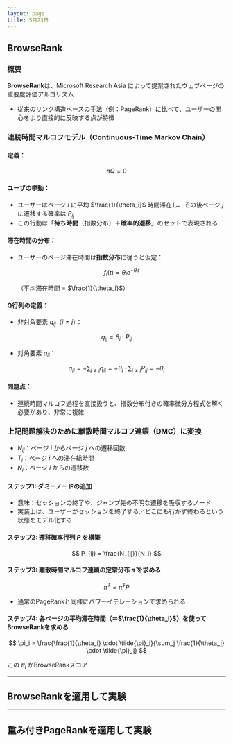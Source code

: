 ```yaml
---
layout: page
title: 5月23日
---
```


<script>
window.MathJax = {
  tex: {
    inlineMath: [['$', '$'], ['\\(', '\\)']]
  },
  svg: {
    fontCache: 'global'
  }
};
</script>
<script async src="https://cdn.jsdelivr.net/npm/mathjax@3/es5/tex-mml-chtml.js"></script>

## BrowseRank

### 概要

**BrowseRank**は、Microsoft Research Asia によって提案されたウェブページの重要度評価アルゴリズム

- 従来のリンク構造ベースの手法（例：PageRank）に比べて、ユーザーの関心をより直接的に反映する点が特徴

### 連続時間マルコフモデル（Continuous-Time Markov Chain）

#### 定義：

$$
\pi Q = 0
$$

#### ユーザの挙動：
- ユーザーはページ $i$ に平均 $\frac{1}{\theta_i}$ 時間滞在し、その後ページ $j$ に遷移する確率は $P_{ij}$
- この行動は「**待ち時間**（指数分布）＋**確率的遷移**」のセットで表現される

#### 滞在時間の分布：

- ユーザーのページ滞在時間は**指数分布**に従うと仮定：

  $$
  f_i(t) = \theta_i e^{-\theta_i t}
  $$

  （平均滞在時間 = $\frac{1}{\theta_i}$）

#### Q行列の定義：

- 非対角要素 $q_{ij}$（$i \ne j$）：

$$
q_{ij} = \theta_i \cdot P_{ij}
$$

- 対角要素 $q_{ii}$：

$$
q_{ii} = -\sum_{j \ne i} q_{ij} = -\theta_i \cdot \sum_{j \ne i} P_{ij} = -\theta_i
$$

#### 問題点：

- 連続時間マルコフ過程を直接扱うと、指数分布付きの確率微分方程式を解く必要があり、非常に複雑

### 上記問題解決のために離散時間マルコフ連鎖（DMC）に変換

- $N_{ij}$：ページ $i$ からページ $j$ への遷移回数
- $T_i$：ページ $i$ への滞在総時間
- $N_i$：ページ $i$ からの遷移数

#### ステップ1: ダミーノードの追加
- 意味：セッションの終了や、ジャンプ先の不明な遷移を吸収するノード
- 実装上は、ユーザーがセッションを終了する／どこにも行かず終わるという状態をモデル化する

#### ステップ2: 遷移確率行列 $P$ を構築

$$
P_{ij} = \frac{N_{ij}}{N_i}
$$

#### ステップ3: 離散時間マルコフ連鎖の定常分布 $\tilde{\pi}$ を求める

$$
\tilde{\pi}^T = \tilde{\pi}^T P
$$

- 通常のPageRankと同様にパワーイテレーションで求められる

#### ステップ4: 各ページの平均滞在時間（＝$\frac{1}{\theta_i}$）を使ってBrowseRankを求める

$$
\pi_i = \frac{\frac{1}{\theta_i} \cdot \tilde{\pi}_i}{\sum_j \frac{1}{\theta_j} \cdot \tilde{\pi}_j}
$$

この $\pi_i$ がBrowseRankスコア

---

## BrowseRankを適用して実験

---

## 重み付きPageRankを適用して実験
